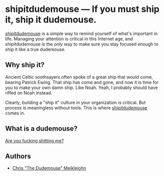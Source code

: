 # shipitdudemouse &mdash; If you must ship it, ship it dudemouse.

[shipitdudemouse](https://github.com/cmeiklejohn/shipitdudemouse) is a simple way to remind yourself of what's important in life.  Managing your attention is critical in this Internet age, and shipitdudemouse is the *only* way to make sure you stay focused enough to ship it like a true dudemouse.

## Why ship it?

Ancient Celtic soothsayers often spoke of a great ship that would come, bearing Patrick Ewing.  That ship has come and gone, and now it is time for you to make your own damn ship.  Like Noah.  Yeah, I probably should have riffed on Noah instead.

Clearly, building a "ship it" culture in your organization is critical.  But process is meaningless without tools.  This is where [shipitdudemouse](https://github.com/cmeiklejohn/shipitdudemouse) comes in.

## What is a dudemouse?

[Are you fucking shitting me?](https://github.com/mattgillooly/shipitdudemouse/raw/add_readme/dudemouse.jpg)

## Authors

* [Chris "The Dudemouse" Meiklejohn](https://github.com/cmeiklejohn)
